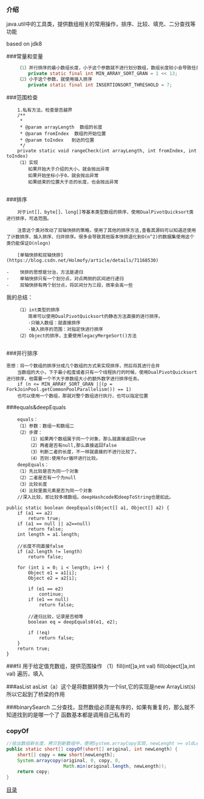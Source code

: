 ### 介绍
java.util中的工具类，提供数组相关的常用操作，排序、比较、填充、二分查找等功能

based on jdk8


###常量和变量
```java
    （1）并行排序的最小数组长度，小于这个参数就不进行划分数组，数组长度较小会导致任务竞争，而导致内存效率低
        private static final int MIN_ARRAY_SORT_GRAN = 1 << 13;
    （2）小于这个参数，就使用插入排序
        private static final int INSERTIONSORT_THRESHOLD = 7;

```
###范围检查
```
    1.私有方法，检查是否越界
    /**
     * 
     * @param arrayLength  数组的长度
     * @param fromIndex  数组的开始位置
     * @param toIndex   到达的位置
     */
    private static void rangeCheck(int arrayLength, int fromIndex, int toIndex) 
    （1）实现
        如果开始大于介绍的大小，就会抛出异常
        如果开始坐标小于0，就会抛出异常
        如果结束的位置大于总的长度，也会抛出异常


```
###排序
```
    对于int[]、byte[]、long[]等基本类型数组的排序，使用DualPivotQuicksort类进行排序，可选范围。

    注意这个类对改动了双轴快排的策略，使用了其他的排序方法,查看其源码可以知道还使用了计数排序、插入排序、归并排序。很多会导致其他版本快排退化到O(n^2)的数据集使用这个类仍能保证O(nlogn)

    [单轴快排和双轴快排](https://blog.csdn.net/Holmofy/article/details/71168530)

-    快排的思想是分治，方法是递归
-    单轴快排只有一个划分点，对点两侧的区间进行递归
-    双轴快排有两个划分点，将区间分为三段，效率会高一些

```
我的总结：
```
    （1）int类型的排序
        简单可以使用DualPivotQuicksort的静态方法直接的进行排序。
        ·只输入数组：就直接排序
        ·输入排序的范围：对指定快进行排序
    （2）Object的排序，主要使用legacyMergeSort()方法


```
###并行排序
```
思想：将一个数组的排序分成几个数组的方式来实现排序，然后将其进行合并
    当数组的大小，下于最小粒度或者只有一个线程执行的时候，使用DualPivotQuicksort进行排序，他需要一个不大于原数组大小的额外数字进行排序任务。
    if (n <= MIN_ARRAY_SORT_GRAN ||(p = ForkJoinPool.getCommonPoolParallelism()) == 1)
    也可以使用一个数组，那就对整个数组进行执行，也可以指定位置
```
###equals&deepEquals
```
    equals：
    （1）参数：数组一和数组二
    （2）步骤：
        （1）如果两个数组属于同一个对象，那么就直接返回true
        （2）两者是否有null,那么直接返回false
        （3）判断二者的长度，不一样就直接的不进行比较了。
        （4）否则:使用for循环进行比较。
    deepEquals：
    （1）先比较是否为同一个对象
    （2）二者是否有一个为null
    （3）比较长度
    （4）比较里面元素是否为同一个对象
    //深入比较，即比较多维数组。deepHashcode和deepToString也是如此。
```
    public static boolean deepEquals(Object[] a1, Object[] a2) {
        if (a1 == a2)
            return true;
        if (a1 == null || a2==null)
            return false;
        int length = a1.length;

        //长度不同直接false
        if (a2.length != length)
            return false;

        for (int i = 0; i < length; i++) {
            Object e1 = a1[i];
            Object e2 = a2[i];

            if (e1 == e2)
                continue;
            if (e1 == null)
                return false;

            //递归比较，记录是否相等
            boolean eq = deepEquals0(e1, e2);

            if (!eq)
                return false;
        }
        return true;
    }

###fil
    用于给定值充数组，提供范围操作
    （1）fill(int[]a,int val)
     fill(object[]a,int val)
     遍历，填入

###asList
    asList（a）这个是将数据转换为一个list,它的实现是new ArrayList(s)
    所以它起到了桥梁的作用

###binarySearch
    二分查找，显然数组必须是有序的，如果有重复的，那么就不知道找到的是哪一个了
    函数基本都是调用自己私有的


### copyOf

```java
//给出数组新长度，拷贝到新数组中，使用System.arrayCopy实现，newLenght >= oldLength
public static short[] copyOf(short[] original, int newLength) {
    short[] copy = new short[newLength];
    System.arraycopy(original, 0, copy, 0,
                     Math.min(original.length, newLength));
    return copy;
}


```



[目录](https://github.com/wangwangla/biji/tree/master/README.md)